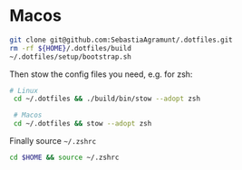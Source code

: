 # Macos

```bash
git clone git@github.com:SebastiaAgramunt/.dotfiles.git
rm -rf ${HOME}/.dotfiles/build
~/.dotfiles/setup/bootstrap.sh
```

Then stow the config files you need, e.g. for zsh:

```bash
# Linux
 cd ~/.dotfiles && ./build/bin/stow --adopt zsh

 # Macos
 cd ~/.dotfiles && stow --adopt zsh
```

Finally source `~/.zshrc`

```bash
cd $HOME && source ~/.zshrc
```